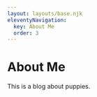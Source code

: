 ```yaml
---
layout: layouts/base.njk
eleventyNavigation:
  key: About Me
  order: 3
---
```

# About Me

This is a blog about puppies.
